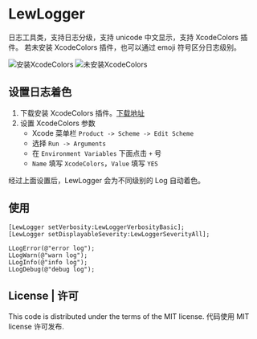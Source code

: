 # LewLogger
日志工具类，支持日志分级，支持 unicode 中文显示，支持 XcodeColors 插件。
若未安装 XcodeColors 插件，也可以通过 emoji 符号区分日志级别。

![安装XcodeColors](https://github.com/pljhonglu/LewLogger/blob/master/images/hasXcodeColors.png)
![未安装XcodeColors](https://github.com/pljhonglu/LewLogger/blob/master/images/noXcodeColors.png)

## 设置日志着色

1. 下载安装 XcodeColors 插件。[下载地址](https://github.com/robbiehanson/XcodeColors)
2. 设置 XcodeColors 参数
	- Xcode 菜单栏 `Product -> Scheme -> Edit Scheme`
	- 选择 `Run -> Arguments`
	- 在 `Environment Variables` 下面点击 `+` 号
	- `Name` 填写 `XcodeColors`，`Value` 填写 `YES`

经过上面设置后，LewLogger 会为不同级别的 Log 自动着色。

## 使用

```objc
[LewLogger setVerbosity:LewLoggerVerbosityBasic];
[LewLogger setDisplayableSeverity:LewLoggerSeverityAll];

LLogError(@"error log");
LLogWarn(@"warn log");
LLogInfo(@"info log");
LLogDebug(@"debug log");
```
## License | 许可

This code is distributed under the terms of the MIT license.
代码使用 MIT license 许可发布.


